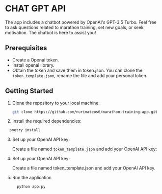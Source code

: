 # CHAT GPT API


The app includes a chatbot powered by OpenAI's GPT-3.5 Turbo. Feel free to ask questions related to marathon training, set new goals, or seek motivation. The chatbot is here to assist you!

## Prerequisites

- Create a Openai token. 
- Install openai library.
- Obtain the token and save them in token.json. You can clone the `token_template.json`, rename the file and add your personal token.
## Getting Started

1. Clone the repository to your local machine:

   ```bash
   git clone https://github.com/nurimateos6/marathon-training-app.git

2. Install the required dependencies:
 ```bash
   poetry install
```
3. Set up your OpenAI API key:

   Create a file named `token_template.json` and add your OpenAI API key:

4. Set up your OpenAI API key:

   Create a file named token_template.json and add your OpenAI API key.

5. Run the application
    ```bash
      python app.py
   ```